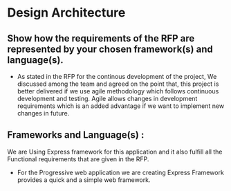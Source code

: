 # Design Architecture

## Show how the requirements of the RFP are represented by your chosen framework(s) and language(s).

- As stated in the RFP for the continous development of the project, We discussed among the team and agreed on the point that, this project is better delivered if we use agile methodology which follows continuous development and testing. Agile allows changes in development requirements which is an added advantage if we want to implement new changes in future.

## Frameworks and Language(s) :

We are Using Express framework for this application and it also fulfill all the Functional requirements that are given in the RFP.

- For the Progressive web application we are creating Express Framework provides a quick and a simple web framework.


